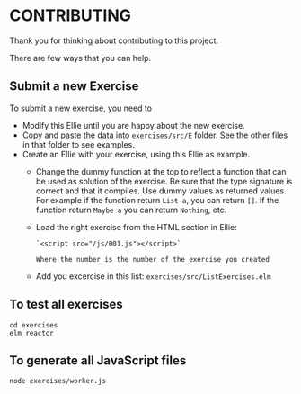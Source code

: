 # CONTRIBUTING

Thank you for thinking about contributing to this project.

There are few ways that you can help.

## Submit a new Exercise

To submit a new exercise, you need to

* Modify this Ellie until you are happy about the new exercise.
* Copy and paste the data into `exercises/src/E` folder. See the other files in that folder to see examples.
* Create an Ellie with your exercise, using this Ellie as example.
  * Change the dummy function at the top to reflect a function that can be used as solution of the exercise. Be sure that the type signature is correct and that it compiles. Use dummy values as returned values. For example if the function return `List a`, you can return `[]`. If the function return `Maybe a` you can return `Nothing`, etc.
  * Load the right exercise from the HTML section in Ellie:

        `<script src="/js/001.js"></script>`
        
        Where the number is the number of the exercise you created
  * Add you excercise in this list: `exercises/src/ListExercises.elm`
        
        

## To test all exercises
```
cd exercises
elm reactor
```

## To generate all JavaScript files
```
node exercises/worker.js
```